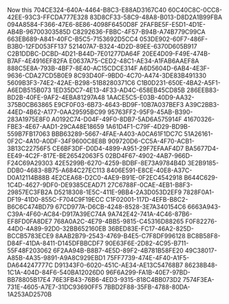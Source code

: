 Now this
704CE324-640A-4464-B8C3-E88AD3167C40
60C40C8C-0CC8-42EE-93C3-FFCDA777E328
83D8CF33-58C9-48A8-B013-D8D2A1B99FBA
094A8584-F366-47E6-8E86-4098F6450D8F
2FAFBE5F-E5D1-4D1E-AB4B-96700303585D
C8292636-FBBC-4F57-B94B-A74B779C99CA
663EB689-A841-40FC-B5C5-7153692D5CC4
053DE902-60F7-486F-B3B0-12FD053FF137
521407A7-B324-4D2D-89EE-6370D605B917
C2B1DDBC-DCBD-4D21-B44D-7E01277DA64F
20EE4D09-F49E-474B-B7AF-4E4916EF82FA
E0637A75-CED2-48C1-AE34-A1FAB6AAEF8A
888C5E8A-793B-4BF7-8E40-AC15CDCE314F
A6D5604D-6AB4-4E3F-9636-CDA27CD5B0E9
8C93D40F-9BD0-4C70-A474-3DE83B491330
5609B3F3-74E2-42AE-B298-51B8280371C6
C1B0D231-650E-4BA2-A5F1-A6EDB515B073
1ED35DC7-4E13-4F33-AD4C-658EB45CD85B
286EEB83-BD2B-40FE-9AF2-4EBA81297A48
1AACE5C5-E03B-40D9-AA32-375B0CB63865
E9CF0F03-6B73-4643-BD9F-10B7A037BEF3
A39C2BB3-44ED-4B62-A177-0AA29595BC99
95763FF2-95F9-45AB-B390-283A1975E8F0
A0192C74-D04F-49F0-8DB7-5AD6A575914F
41670326-FBE3-4E67-AAD1-29CA48E18659
1A61D4F1-C79F-4D29-BD9B-559B7FB17063
BBB63289-5667-4FAE-A403-A0CA61F1DC7C
51A26161-0F2C-4A10-A0DF-34F9600C8E8B
909720D6-CC5A-4F70-ACB1-3B13C22756F5
CE6BF3DF-D0D4-4899-A951-29F7EFAAF4D7
BA5677D4-EE49-4C2F-817E-BE26542063F5
02BD4F67-4902-4AB7-966D-F24C69A29303
42E5299B-6270-4259-BDBF-8E73A9784B4D
3E2B9185-DDB0-4683-8B75-A684C27EC113
8406E591-E8CE-40E8-A37C-D0A12114B88B
4E2CEA68-D2C0-4AE9-B91E-0F2EC4542918
B644C629-1C4D-4627-9DF0-DE9385CEAD71
27C6788F-0CAE-4EB1-B8F3-29857EC3FB2A
D5218308-1E5C-411E-9BB4-2A3D053D2EF9
7828F0A1-DF19-41D0-855C-F704C9F19ECC
C1F02001-117D-4EFB-B8C2-B6C6C474BD79
67CD977A-D6CB-4248-8528-3E7A340154C6
6663A943-C39A-4F60-AC84-D917A39EC74A
9A742E42-741A-4C46-87B6-EF8FD0FA8DE7
768A0A2C-4E79-4BB5-9815-C45316D88265
F0F82276-44D0-4A89-92D0-32BB652160EB
36BED83E-FC17-46A2-825D-BCCB5783ECE9
8AAB2B79-2543-4769-B4E5-C7F8DF996128
BC8B58F8-D84F-41DA-8411-D145DFBBCDF7
90E63F6E-2D82-4C95-B711-55F48F203062
6F2AA94B-B8B7-4E5D-89F2-4B781B58FE20
49C38017-A85B-4A35-9891-A9A8C929EBD1
75FF7739-474E-4F40-A1F5-DA644247777C
D91343F0-6020-451C-AE34-AE13C54768B7
86238B48-1C1A-404D-84F6-540BA12026D0
96F6A299-FA1B-40E7-97BD-BB78805B17E4
76E3FB43-76B6-4ED3-9315-818C4BB073D2
7574F3EA-731E-4605-A7E7-31DC93690FF5
7BBD2F88-35FB-4788-80DA-1A253AD2570B
